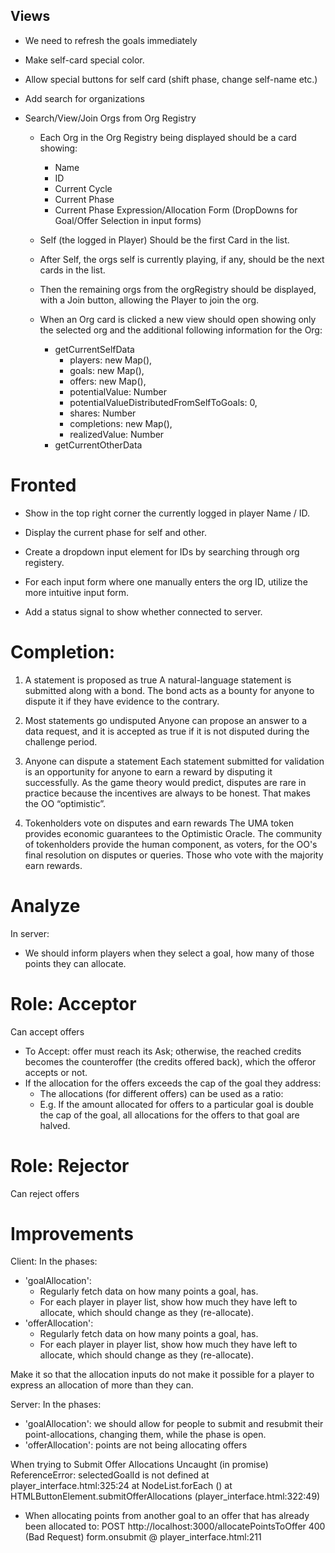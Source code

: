 ## Views 
- We need to refresh the goals immediately
- Make self-card special color.
- Allow special buttons for self card (shift phase, change self-name etc.)
- Add search for organizations


- Search/View/Join Orgs from Org Registry
    - Each Org in the Org Registry being displayed should be a card showing:
        - Name
        - ID
        - Current Cycle
        - Current Phase
        - Current Phase Expression/Allocation Form (DropDowns for Goal/Offer Selection in input forms)

    - Self (the logged in Player) Should be the first Card in the list.
    - After Self, the orgs self is currently playing, if any, should be the next cards in the list.
    - Then the remaining orgs from the orgRegistry should be displayed, with a Join button, allowing the Player to join the org.

    - When an Org card is clicked a new view should open showing only the selected org and the additional following information for the Org:
        - getCurrentSelfData
            - players: new Map(),
            - goals: new Map(),
            - offers: new Map(),
            - potentialValue: Number
            - potentialValueDistributedFromSelfToGoals: 0,
            - shares: Number
            - completions: new Map(),
            - realizedValue: Number
        - getCurrentOtherData


# Fronted
- Show in the top right corner the currently logged in player Name / ID.
- Display the current phase for self and other.
- Create a dropdown input element for IDs by searching through org registery.
- For each input form where one manually enters the org ID, utilize the more intuitive input form.

- Add a status signal to show whether connected to server.



# Completion:
1) A statement is proposed as true
    A natural-language statement is submitted along with a bond. The bond acts as a bounty for anyone to dispute it if they have evidence to the contrary.

2) Most statements go undisputed
    Anyone can propose an answer to a data request, and it is accepted as true if it is not disputed during the challenge period.

3) Anyone can dispute a statement
    Each statement submitted for validation is an opportunity for anyone to earn a reward by disputing it successfully. As the game theory would predict, disputes are rare in practice because the incentives are always to be honest. That makes the OO “optimistic”.

4) Tokenholders vote on disputes and earn rewards
    The UMA token provides economic guarantees to the Optimistic Oracle. The community of tokenholders provide the human component, as voters, for the OO's final resolution on disputes or queries. Those who vote with the majority earn rewards.



# Analyze
In server:
- We should inform players when they select a goal, how many of those points they can allocate.





# Role: Acceptor
Can accept offers
- To Accept: offer must reach its Ask; otherwise, the reached credits becomes the counteroffer (the credits offered back), which the offeror accepts or not.
- If the allocation for the offers exceeds the cap of the goal they address:
    - The allocations (for different offers) can be used as a ratio:
    - E.g. If the amount allocated for offers to a particular goal is double the cap of the goal, all allocations for the offers to that goal are halved.

# Role: Rejector
Can reject offers

# Improvements
Client: In the phases:

- 'goalAllocation': 
    - Regularly fetch data on how many points a goal, has.
    - For each player in player list, show how much they have left to allocate, which should change as they (re-allocate).
- 'offerAllocation': 
    - Regularly fetch data on how many points a goal, has.
    - For each player in player list, show how much they have left to allocate, which should change as they (re-allocate).

Make it so that the allocation inputs do not make it possible for a player to express an allocation of more than they can.

Server: In the phases:
- 'goalAllocation': we should allow for people to submit and resubmit their point-allocations, changing them, while the phase is open.
- 'offerAllocation': points are not being allocating offers

When trying to Submit Offer Allocations
Uncaught (in promise) ReferenceError: selectedGoalId is not defined
    at player_interface.html:325:24
    at NodeList.forEach (<anonymous>)
    at HTMLButtonElement.submitOfferAllocations (player_interface.html:322:49)

- When allocating points from another goal to an offer that has already been allocated to:
POST http://localhost:3000/allocatePointsToOffer 400 (Bad Request)
form.onsubmit @ player_interface.html:211